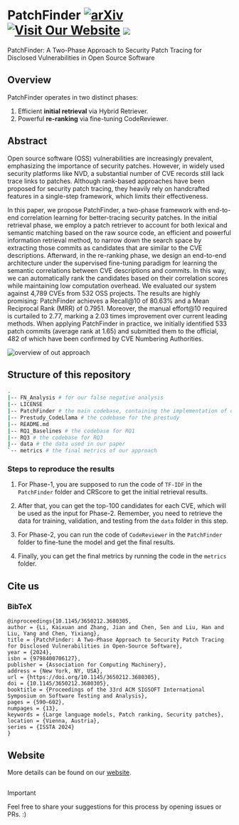 # PatchFinder [![arXiv](https://img.shields.io/badge/arXiv-<2407.17065>-<COLOR>.svg)](https://arxiv.org/abs/2407.17065) [![Visit Our Website](https://img.shields.io/badge/Google_Site-_PatchFinder-blue)](https://sites.google.com/view/issta2024-patchfinder/home) [![](https://img.shields.io/badge/ISSTA-2024-blue?style=flat-square)](https://2024.issta.org/)


PatchFinder: A Two-Phase Approach to Security Patch Tracing for Disclosed Vulnerabilities in Open Source Software


## Overview
PatchFinder operates in two distinct phases:

1. Efficient **initial retrieval** via Hybrid Retriever.
2. Powerful **re-ranking** via fine-tuning CodeReviewer.

## Abstract
Open source software (OSS) vulnerabilities are increasingly prevalent, emphasizing the importance of security patches. However, in widely used security platforms like NVD, a substantial number of CVE records still lack trace links to patches. Although rank-based approaches have been proposed for security patch tracing, they heavily rely on handcrafted features in a single-step framework, which limits their effectiveness.

In this paper, we propose PatchFinder, a two-phase framework with end-to-end correlation learning for better-tracing security patches. In the initial retrieval phase, we employ a patch retriever to account for both lexical and semantic matching based on the raw source code, an efficient and powerful information retrieval method, to narrow down the search space by extracting those commits as candidates that are similar to the CVE descriptions. Afterward, in the re-ranking phase, we design an end-to-end architecture under the supervised fine-tuning paradigm for learning the semantic correlations between CVE descriptions and commits. In this way, we can automatically rank the candidates based on their correlation scores while maintaining low computation overhead. We evaluated our system against 4,789 CVEs from 532 OSS projects. The results are highly promising: PatchFinder achieves a Recall@10 of 80.63% and a Mean Reciprocal Rank (MRR) of 0.7951. Moreover, the manual effort@10 required is curtailed to 2.77, marking a 2.03 times improvement over current leading methods. 
When applying PatchFinder in practice, we initially identified 533 patch commits (average rank at 1.65) and submitted them to the official, 482 of which have been confirmed by CVE Numbering Authorities.


![overview of out approach](./overview-github.png)

## Structure of this repository

```bash
.
|-- FN_Analysis # for our false negative analysis
|-- LICENSE
|-- PatchFinder # the main codebase, containing the implementation of our approach
|-- Prestudy_CodeLlama # the codebase for the prestudy
|-- README.md
|-- RQ1_Baselines # the codebase for RQ1
|-- RQ3 # the codebase for RQ3
|-- data # the data used in our paper
`-- metrics # the final metrics of our approach

```

### Steps to reproduce the results

1. For Phase-1, you are supposed to run the code of `TF-IDF` in the `PatchFinder` folder and CRScore to get the initial retrieval results. 

2. After that, you can get the top-100 candidates for each CVE, which will be used as the input for Phase-2. Remember, you need to retrieve the data for training, validation, and testing from the `data` folder in this step.

3. For Phase-2, you can run the code of `CodeReviewer` in the `PatchFinder` folder to fine-tune the model and get the final results.

4. Finally, you can get the final metrics by running the code in the `metrics` folder.

## Cite us

### BibTeX

```
@inproceedings{10.1145/3650212.3680305,
author = {Li, Kaixuan and Zhang, Jian and Chen, Sen and Liu, Han and Liu, Yang and Chen, Yixiang},
title = {PatchFinder: A Two-Phase Approach to Security Patch Tracing for Disclosed Vulnerabilities in Open-Source Software},
year = {2024},
isbn = {9798400706127},
publisher = {Association for Computing Machinery},
address = {New York, NY, USA},
url = {https://doi.org/10.1145/3650212.3680305},
doi = {10.1145/3650212.3680305},
booktitle = {Proceedings of the 33rd ACM SIGSOFT International Symposium on Software Testing and Analysis},
pages = {590–602},
numpages = {13},
keywords = {Large language models, Patch ranking, Security patches},
location = {Vienna, Austria},
series = {ISSTA 2024}
}
```
## Website

More details can be found on our [website](https://sites.google.com/view/issta2024-patchfinder/home). 

## 
> [!IMPORTANT]
>
>  Feel free to share your suggestions for this process by opening issues or PRs. :)

